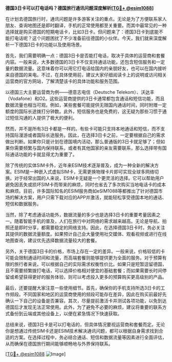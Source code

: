 **德国3日卡可以打电话吗？德国旅行通讯问题深度解析[[TG💪+ @esim1088](https://t.me/s/esim1088)]**

在计划去德国旅行时，通讯问题是许多游客关注的重点。无论是为了方便联系家人朋友、查询地图还是即时翻译，手机的正常使用都至关重要。而其中最常见的一种选择就是购买德国的短期电话卡，比如3日卡。但问题来了：德国3日卡到底能不能打电话呢？这个问题困扰了不少准备前往德国的小伙伴。今天，我们就来深度解析一下德国3日卡的功能以及使用场景。

首先，我们需要明确一点：德国3日卡是否能打电话，取决于具体的运营商和套餐内容。一般来说，大多数德国的3日卡不仅支持通话功能，还包含短信服务和一定量的数据流量。这意味着你可以用它打电话给国内的亲朋好友，也可以在国内接听来自德国的来电。不过，在具体使用前，建议大家仔细阅读卡上的说明或访问相关运营商的官方网站，了解清楚该卡的具体功能和服务范围。

以德国三大主要运营商为例——德意志电信（Deutsche Telekom）、沃达丰（Vodafone）和O2。这些运营商提供的3日卡通常都包含通话和短信功能，而且数据流量也相当可观。例如，某些套餐可能提供无限国内通话时间，同时附赠一定额度的国际长途拨打分钟数。此外，短信服务也是免费的，这无疑为那些习惯于通过短信沟通的人提供了极大的便利。

然而，并不是所有3日卡都是一样的。有些卡可能只支持本地通话和短信，而不支持国际漫游或者国际长途服务。因此，在选择3日卡之前，一定要根据自己的需求做出判断。如果你只是计划在德国境内活动，那么普通版的3日卡就足够了；但如果你需要频繁与国内保持联系，或者有其他国家的亲友需要联系，那么选择带有国际通话功能的卡就显得尤为重要了。

除了传统的实体SIM卡外，近年来ESIM技术逐渐普及，成为一种全新的解决方案。ESIM是一种嵌入式虚拟SIM卡，无需更换物理卡片即可实现全球多网络切换。对于经常出国的人来说，ESIM卡无疑是一个更灵活的选择。它可以帮助用户避免因丢失或损坏SIM卡而带来的麻烦，同时也省去了多次购买当地电话卡的成本和麻烦。目前，许多国际知名的ESIM服务商如eSIM1088等都推出了针对德国市场的解决方案，用户只需下载对应的APP并激活，就能轻松享受德国本地的通话、短信和数据服务。

当然，除了考虑通话功能外，数据流量的多少也是选择3日卡的重要考量因素之一。随着智能手机的普及，人们在旅行中对网络的需求越来越高。无论是导航、拍照还是即时分享，都需要稳定的网络支持。因此，在选择德国3日卡时，务必关注其提供的数据流量额度。如果预计自己会大量使用社交媒体、观看视频或进行在线地图查询，建议优先选择数据流量较大的套餐。

另外，关于德国3日卡的价格，市场上存在一定的差异。一般来说，价格较低的卡可能会限制通话时间和流量，而高端套餐则能够提供更为全面的服务。对于预算有限的旅行者来说，可以根据自己的实际需求权衡性价比。如果只是短暂逗留德国，且不需要频繁拨打电话，可以选择价格相对便宜的基础套餐；而如果需要长时间停留或希望获得更好的服务体验，则可以考虑投入更多的预算购买更高级别的产品。

最后，还要提醒大家注意一些使用细节。首先，确保你的手机支持所选3日卡的工作频段。不同国家和地区的运营商使用的频段可能存在差异，因此在购买前最好先确认一下自己的设备是否兼容。其次，尽量提前激活卡并测试各项功能，以免到达德国后才发现无法正常使用。此外，为了避免不必要的麻烦，建议将重要的联系方式备份到云端或其他设备上，以便在紧急情况下快速获取。

总结来说，德国3日卡是可以打电话的，但具体情况要视运营商和套餐而定。无论你是想通过传统SIM卡还是ESIM技术解决通讯问题，都可以根据自身需求找到合适的方案。在选择过程中，务必结合通话、短信和数据流量等因素进行全面评估，从而确保在德国旅行期间能够顺畅地与外界保持联系。

[[TG💪+ @esim1088](https://t.me/s/esim1088) ![Image](https://i.postimg.cc/4NQfJmqS/Snipaste-2025-05-13-00-14-12.png)]